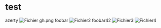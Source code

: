 # test

azerty
![Fichier gh.png](http://nicob.net/ "http://nicob.net/")
foobar
![Fichier2](http://127.0.0.1:22/ "http://127.0.0.1:22/")
foobar42
![Fichier3](http://0.0.0.0:80/ "http://0.0.0.0:80/")
![Fichier4](http://0.0.0.0:22/ "http://0.0.0.0:22/")
